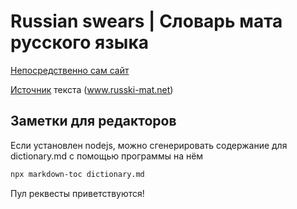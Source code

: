 # Russian swears | Словарь мата русского языка

[Непосредственно сам сайт](https://nickname32.github.io/russian-swears)

[Источник](http://www.russki-mat.net/e/mat_slovar.htm) текста (www.russki-mat.net)

## Заметки для редакторов

Если установлен nodejs, можно сгенерировать содержание для dictionary.md с помощью программы на нём

```sh
npx markdown-toc dictionary.md
```

Пул реквесты приветствуются!
